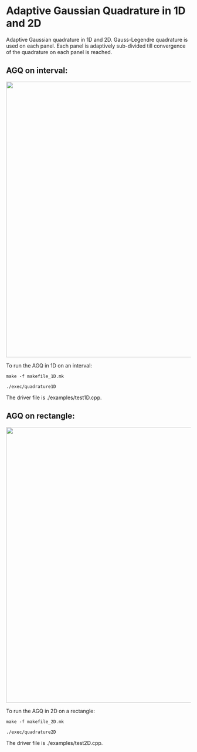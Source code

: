 Adaptive Gaussian Quadrature in 1D and 2D
===

Adaptive Gaussian quadrature in 1D and 2D. Gauss-Legendre quadrature is used on each panel. Each panel is adaptively sub-divided till convergence of the quadrature on each panel is reached.

AGQ on interval:
---

<img style="float: middle" src = "https://raw.githubusercontent.com/sivaramambikasaran/AGQ/master/Domain1D.png" width=750>

To run the AGQ in 1D on an interval:

	make -f makefile_1D.mk

	./exec/quadrature1D

The driver file is ./examples/test1D.cpp.

AGQ on rectangle:
---

<img style="float: middle" src = "https://raw.githubusercontent.com/sivaramambikasaran/AGQ/master/Domain2D.png" width=750>

To run the AGQ in 2D on a rectangle:

	make -f makefile_2D.mk

	./exec/quadrature2D

The driver file is ./examples/test2D.cpp.